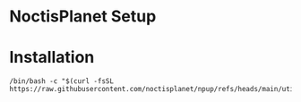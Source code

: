 NoctisPlanet Setup
===

# Installation
```Shell
/bin/bash -c "$(curl -fsSL https://raw.githubusercontent.com/noctisplanet/npup/refs/heads/main/utils/install.sh)"
```
